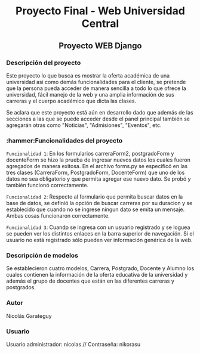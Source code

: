 <h1 align="center"> Proyecto Final - Web Universidad Central </h1>
<h2 align="center"> Proyecto WEB Django </h2>

<h3 align="left"> Descripción del proyecto </h3>
Este proyecto lo que busca es mostrar la oferta académica de una universidad asi como demás funcionalidades para el cliente, 
se pretende que la persona pueda acceder de manera sencilla a todo lo que ofrece la universidad, fácil manejo de la web y una 
amplia información de sus carreras y el cuerpo académico que dicta las clases. 

Se aclara que este proyecto está aún en desarrollo dado que además de las secciones a las que se puede acceder desde el panel principal
también se agregarán otras como "Noticias", "Admisiones", "Eventos", etc.

<h3 align="left"> :hammer:Funcionalidades del proyecto </h3>

`Funcionalidad 1`: En los formularios carreraForm2, postgradoForm y docenteForm se hizo la prueba de ingresar nuevos datos los cuales fueron agregados de manera exitosa. 
En el archivo forms.py se especificó en las tres clases (CarreraForm, PostgradoForm, DocenteForm) que uno de los datos no sea obligatorio y que permita agregar ese nuevo 
dato. Se probó y también funcionó correctamente. 

`Funcionalidad 2`: Respecto al formulario que permita buscar datos en la base de datos, se definió la opción de buscar carreras por su duracion y se 
establecido que cuando no se ingrese ningun dato se emita un mensaje. Ambas cosas funcionaron correctamente.

`Funcionalidad 3`: Cuandp se ingresa con un usuario registrado y se loguea se pueden ver los distintos enlaces en la barra superior de navegación. Si el usuario no está registrado sólo pueden ver información genérica de la web.

<h3 align="left"> Descripción de modelos </h3>
Se establecieron cuatro modelos, Carrera, Postgrado, Docente y Alumno los cuales contienen la información de la oferta educativa de la universidad y además el grupo de docentes que están en las diferentes carreras y postgrados.


<h3 align="left"> Autor </h3> 
Nicolás Garateguy

<h3 align="left"> Usuario </h3> 
Usuario administrador: nicolas //  Contraseña: nikorasu
